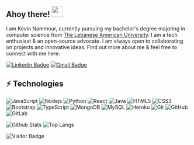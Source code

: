 ## Ahoy there! <img src="https://raw.githubusercontent.com/aemmadi/aemmadi/master/wave.gif" width="30px">

I am Kevin Nammour, currently pursuing my bachelor's degree majoring in computer science from [The Lebanese American University](https://www.lau.edu.lb/). I am a tech enthusiast & an open-source advocate. I am always open to collaborating on projects and innovative ideas. Find out more about me & feel free to connect with me here:

[![Linkedin Badge](https://img.shields.io/badge/-kevinnammour-blue?style=flat-square&logo=Linkedin&logoColor=white&link=https://www.linkedin.com/in/kevinnammour/)](https://www.linkedin.com/in/kevinnammour/)
[![Gmail Badge](https://img.shields.io/badge/-nammourkevin@gmail.com-c14438?style=flat-square&logo=Gmail&logoColor=white&link=mailto:nammourkevin@gmail.com)](mailto:nammourkevin@gmail.com)

## ⚡ Technologies

![JavaScript](https://img.shields.io/badge/-JavaScript-black?style=flat-square&logo=javascript)
![Nodejs](https://img.shields.io/badge/-Nodejs-black?style=flat-square&logo=Node.js)
![Python](https://img.shields.io/badge/-Python-black?style=flat-square&logo=Python)
![React](https://img.shields.io/badge/-React-black?style=flat-square&logo=react)
![Java](https://img.shields.io/badge/-java-E34A86?style=flat-square&logo=java)
![HTML5](https://img.shields.io/badge/-HTML5-E34F26?style=flat-square&logo=html5&logoColor=white)
![CSS3](https://img.shields.io/badge/-CSS3-1572B6?style=flat-square&logo=css3)
![Bootstrap](https://img.shields.io/badge/-Bootstrap-563D7C?style=flat-square&logo=bootstrap)
![TypeScript](https://img.shields.io/badge/-TypeScript-007ACC?style=flat-square&logo=typescript)
![MongoDB](https://img.shields.io/badge/-MongoDB-black?style=flat-square&logo=mongodb)
![MySQL](https://img.shields.io/badge/-MySQL-black?style=flat-square&logo=mysql)
![Heroku](https://img.shields.io/badge/-Heroku-430098?style=flat-square&logo=heroku)
![Git](https://img.shields.io/badge/-Git-black?style=flat-square&logo=git)
![GitHub](https://img.shields.io/badge/-GitHub-181717?style=flat-square&logo=github)
![GitLab](https://img.shields.io/badge/-GitLab-FCA121?style=flat-square&logo=gitlab)

![Github Stats](https://github-readme-stats.vercel.app/api?username=kevinnammour&count_private=true&show_icons=true&include_all_commits=true)
![Top Langs](https://github-readme-stats.vercel.app/api/top-langs/?username=kevinnammour&hide=TeX&layout=compact)

![Visitor Badge](https://visitor-badge.laobi.icu/badge?page_id=kevinnammour.kevinnammour)
